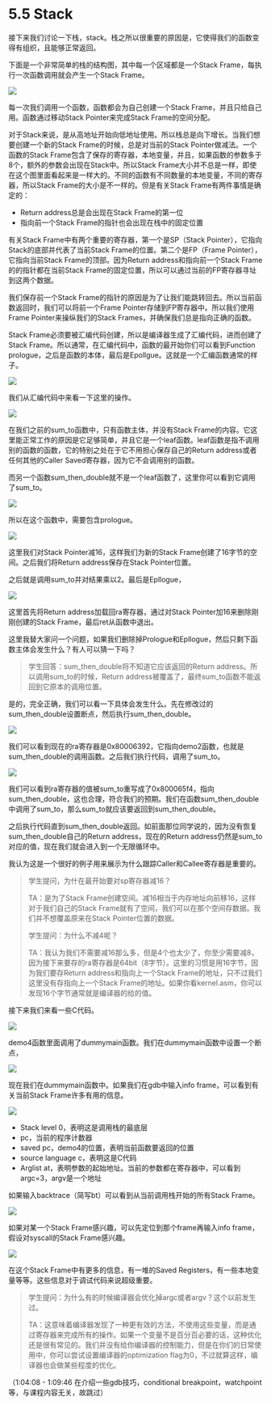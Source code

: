# 5.5 Stack

接下来我们讨论一下栈，stack。栈之所以很重要的原因是，它使得我们的函数变得有组织，且能够正常返回。

下面是一个非常简单的栈的结构图，其中每一个区域都是一个Stack Frame，每执行一次函数调用就会产生一个Stack Frame。

![](../.gitbook/assets/image%20%28238%29.png)

每一次我们调用一个函数，函数都会为自己创建一个Stack Frame，并且只给自己用。函数通过移动Stack Pointer来完成Stack Frame的空间分配。

对于Stack来说，是从高地址开始向低地址使用。所以栈总是向下增长。当我们想要创建一个新的Stack Frame的时候，总是对当前的Stack Pointer做减法。一个函数的Stack Frame包含了保存的寄存器，本地变量，并且，如果函数的参数多于8个，额外的参数会出现在Stack中。所以Stack Frame大小并不总是一样，即使在这个图里面看起来是一样大的。不同的函数有不同数量的本地变量，不同的寄存器，所以Stack Frame的大小是不一样的。但是有关Stack Frame有两件事情是确定的：

* Return address总是会出现在Stack Frame的第一位
* 指向前一个Stack Frame的指针也会出现在栈中的固定位置

有关Stack Frame中有两个重要的寄存器，第一个是SP（Stack Pointer），它指向Stack的底部并代表了当前Stack Frame的位置。第二个是FP（Frame Pointer），它指向当前Stack Frame的顶部。因为Return address和指向前一个Stack Frame的的指针都在当前Stack Frame的固定位置，所以可以通过当前的FP寄存器寻址到这两个数据。

我们保存前一个Stack Frame的指针的原因是为了让我们能跳转回去。所以当前函数返回时，我们可以将前一个Frame Pointer存储到FP寄存器中。所以我们使用Frame Pointer来操纵我们的Stack Frames，并确保我们总是指向正确的函数。

Stack Frame必须要被汇编代码创建，所以是编译器生成了汇编代码，进而创建了Stack Frame。所以通常，在汇编代码中，函数的最开始你们可以看到Function prologue，之后是函数的本体，最后是Epollgue。这就是一个汇编函数通常的样子。

![](../.gitbook/assets/image%20%28261%29.png)

我们从汇编代码中来看一下这里的操作。

![](../.gitbook/assets/image%20%28303%29.png)

在我们之前的sum\_to函数中，只有函数主体，并没有Stack Frame的内容。它这里能正常工作的原因是它足够简单，并且它是一个leaf函数。leaf函数是指不调用别的函数的函数，它的特别之处在于它不用担心保存自己的Return address或者任何其他的Caller Saved寄存器，因为它不会调用别的函数。

而另一个函数sum\_then\_double就不是一个leaf函数了，这里你可以看到它调用了sum\_to。

![](../.gitbook/assets/image%20%28263%29.png)

所以在这个函数中，需要包含prologue。

![](../.gitbook/assets/image%20%28284%29.png)

这里我们对Stack Pointer减16，这样我们为新的Stack Frame创建了16字节的空间。之后我们将Return address保存在Stack Pointer位置。

之后就是调用sum\_to并对结果乘以2。最后是Epllogue，

![](../.gitbook/assets/image%20%28312%29.png)

这里首先将Return address加载回ra寄存器，通过对Stack Pointer加16来删除刚刚创建的Stack Frame，最后ret从函数中退出。

这里我替大家问一个问题，如果我们删除掉Prologue和Epllogue，然后只剩下函数主体会发生什么？有人可以猜一下吗？

> 学生回答：sum\_then\_double将不知道它应该返回的Return address。所以调用sum\_to的时候，Return address被覆盖了，最终sum\_to函数不能返回到它原本的调用位置。

是的，完全正确，我们可以看一下具体会发生什么。先在修改过的sum\_then\_double设置断点，然后执行sum\_then\_double。

![](../.gitbook/assets/image%20%28254%29.png)

我们可以看到现在的ra寄存器是0x80006392，它指向demo2函数，也就是sum\_then\_double的调用函数。之后我们执行代码，调用了sum\_to。

![](../.gitbook/assets/image%20%28295%29.png)

我们可以看到ra寄存器的值被sum\_to重写成了0x800065f4，指向sum\_then\_double，这也合理，符合我们的预期。我们在函数sum\_then\_double中调用了sum\_to，那么sum\_to就应该要返回到sum\_then\_double。

之后执行代码直到sum\_then\_double返回。如前面那位同学说的，因为没有恢复sum\_then\_double自己的Return address，现在的Return address仍然是sum\_to对应的值，现在我们就会进入到一个无限循环中。

我认为这是一个很好的例子用来展示为什么跟踪Caller和Callee寄存器是重要的。

> 学生提问，为什在最开始要对sp寄存器减16？
>
> TA：是为了Stack Frame创建空间。减16相当于内存地址向前移16，这样对于我们自己的Stack Frame就有了空间，我们可以在那个空间存数据。我们并不想覆盖原来在Stack Pointer位置的数据。
>
> 学生提问：为什么不减4呢？
>
> TA：我认为我们不需要减16那么多，但是4个也太少了，你至少需要减8，因为接下来要存的ra寄存器是64bit（8字节）。这里的习惯是用16字节，因为我们要存Return address和指向上一个Stack Frame的地址，只不过我们这里没有存指向上一个Stack Frame的地址。如果你看kernel.asm，你可以发现16个字节通常就是编译器的给的值。

接下来我们来看一些C代码。

![](../.gitbook/assets/image%20%28209%29.png)

demo4函数里面调用了dummymain函数。我们在dummymain函数中设置一个断点，

![](../.gitbook/assets/image%20%28270%29.png)

现在我们在dummymain函数中。如果我们在gdb中输入info frame，可以看到有关当前Stack Frame许多有用的信息。

![](../.gitbook/assets/image%20%28256%29.png)

* Stack level 0，表明这是调用栈的最底层
* pc，当前的程序计数器
* saved pc，demo4的位置，表明当前函数要返回的位置
* source language c，表明这是C代码
* Arglist at，表明参数的起始地址。当前的参数都在寄存器中，可以看到argc=3，argv是一个地址

如果输入backtrace（简写bt）可以看到从当前调用栈开始的所有Stack Frame。

![](../.gitbook/assets/image%20%28237%29.png)

如果对某一个Stack Frame感兴趣，可以先定位到那个frame再输入info frame，假设对syscall的Stack Frame感兴趣。

![](../.gitbook/assets/image%20%28317%29.png)

在这个Stack Frame中有更多的信息，有一堆的Saved Registers，有一些本地变量等等。这些信息对于调试代码来说超级重要。

> 学生提问：为什么有的时候编译器会优化掉argc或者argv？这个以前发生过。
>
> TA：这意味着编译器发现了一种更有效的方法，不使用这些变量，而是通过寄存器来完成所有的操作。如果一个变量不是百分百必要的话，这种优化还是很有常见的。我们并没有给你编译器的控制能力，但是在你们的日常使用中，你可以尝试设置编译器的optimization flag为0，不过就算这样，编译器也会做某些程度的优化。

（1:04:08 - 1:09:46 在介绍一些gdb技巧，conditional breakpoint，watchpoint等，与课程内容无关，故跳过）

